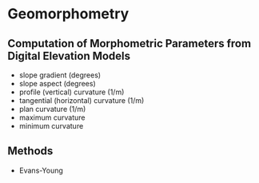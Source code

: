 # Geomorphometry

## Computation of Morphometric Parameters from Digital Elevation Models

- slope gradient (degrees)
- slope aspect (degrees)
- profile (vertical) curvature (1/m)
- tangential (horizontal) curvature (1/m)
- plan curvature (1/m)
- maximum curvature
- minimum curvature

## Methods

- Evans-Young
